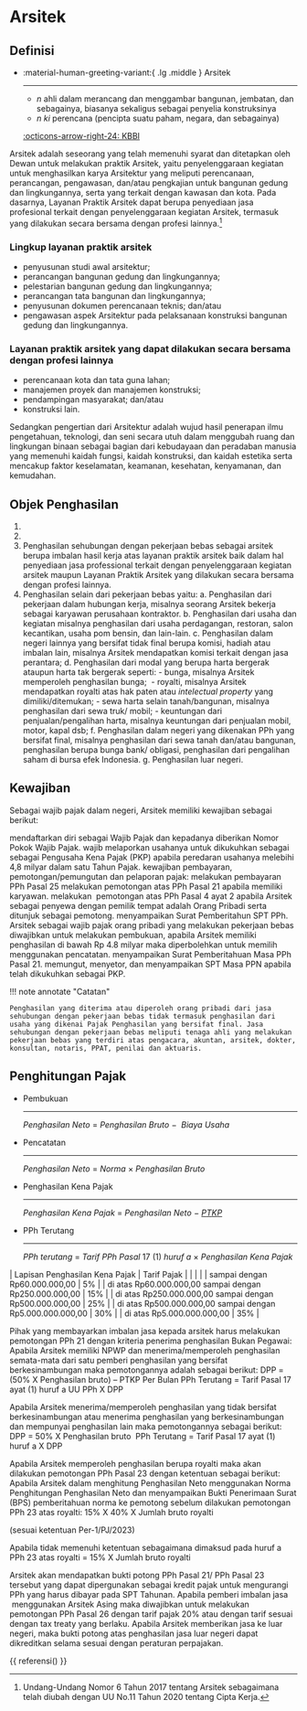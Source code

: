 # Arsitek

## Definisi

<div class="grid cards" markdown>

-   :material-human-greeting-variant:{ .lg .middle } Arsitek

    ---

    - *n* ahli dalam merancang dan menggambar bangunan, jembatan, dan sebagainya, biasanya sekaligus sebagai penyelia konstruksinya
    - *n* *ki* perencana (pencipta suatu paham, negara, dan sebagainya)

    [:octicons-arrow-right-24: KBBI](https://kbbi.kemdikbud.go.id/entri/arsitek)

</div>




Arsitek adalah seseorang yang telah memenuhi syarat dan ditetapkan oleh Dewan untuk melakukan praktik Arsitek, yaitu penyelenggaraan kegiatan untuk menghasilkan karya Arsitektur yang meliputi perencanaan, perancangan, pengawasan, dan/atau pengkajian untuk bangunan gedung dan lingkungannya, serta yang terkait dengan kawasan dan kota. Pada dasarnya, Layanan Praktik Arsitek dapat berupa penyediaan jasa profesional terkait dengan penye­lenggaraan kegiatan Arsitek, termasuk yang dilakukan secara bersama dengan profesi lainnya.[^4]

### Lingkup layanan praktik arsitek

- penyusunan studi awal arsitektur;
- perancangan bangunan gedung dan lingkungannya;
- pelestarian bangunan gedung dan lingkungannya;
- perancangan tata bangunan dan lingkungannya; 
- penyusunan dokumen perencanaan teknis; dan/atau
- pengawasan aspek Arsitektur pada pelaksanaan konstruksi bangunan gedung dan lingkungannya.

### Layanan praktik arsitek yang dapat dilakukan secara bersama dengan profesi lainnya

- perencanaan kota dan tata guna lahan;
- manajemen proyek dan manajemen konstruksi;
- pendampingan masyarakat; dan/atau
- konstruksi lain.

Sedangkan pengertian dari Arsitektur adalah wujud hasil penerapan ilmu pengetahuan, teknologi, dan seni secara utuh dalam menggubah ruang dan lingkungan binaan sebagai bagian dari kebudayaan dan peradaban manusia yang memenuhi kaidah fungsi, kaidah konstruksi, dan kaidah estetika serta mencakup faktor keselamatan, keamanan, kesehatan, kenyamanan, dan kemudahan.

## Objek Penghasilan

1. 
2. 
3. Penghasilan sehubungan dengan pekerjaan bebas sebagai arsitek berupa imbalan hasil kerja atas layanan praktik arsitek baik dalam hal penyediaan jasa professional terkait dengan penyelenggaraan kegiatan arsitek maupun Layanan Praktik Arsitek yang dilakukan secara bersama dengan profesi lainnya.
4. Penghasilan selain dari pekerjaan bebas yaitu:
     a. Penghasilan dari pekerjaan dalam hubungan kerja, misalnya seorang Arsitek bekerja sebagai karyawan perusahaan kontraktor.
     b. Penghasilan dari usaha dan kegiatan misalnya penghasilan dari usaha perdagangan, restoran, salon kecantikan, usaha pom bensin, dan lain-lain.
     c. Penghasilan dalam negeri lainnya yang bersifat tidak final berupa komisi, hadiah atau imbalan lain, misalnya Arsitek mendapatkan komisi terkait dengan jasa perantara;
     d. Penghasilan dari modal yang berupa harta bergerak ataupun harta tak bergerak seperti:
         - bunga, misalnya Arsitek memperoleh penghasilan bunga; 
         - royalti, misalnya Arsitek mendapatkan royalti atas hak paten atau _intelectual property_ yang dimiliki/ditemukan;
         - sewa harta selain tanah/bangunan, misalnya penghasilan dari sewa truk/ mobil;
         - keuntungan dari penjualan/pengalihan harta, misalnya keuntungan dari penjualan mobil, motor, kapal dsb;
     f. Penghasilan dalam negeri yang dikenakan PPh yang bersifat final, misalnya penghasilan dari sewa tanah dan/atau bangunan, penghasilan berupa bunga bank/ obligasi, penghasilan dari pengalihan saham di bursa efek Indonesia.
     g. Penghasilan luar negeri.



## Kewajiban

Sebagai wajib pajak dalam negeri, Arsitek memiliki kewajiban sebagai berikut:

mendaftarkan diri sebagai Wajib Pajak dan kepadanya diberikan Nomor Pokok Wajib Pajak.
wajib melaporkan usahanya untuk dikukuhkan sebagai sebagai Pengu­saha Kena Pajak (PKP) apabila peredaran usahanya melebihi 4,8 milyar dalam satu Tahun Pajak.
kewajiban pembayaran, pemotongan/pemungutan dan pelaporan pajak:
melakukan pembayaran PPh Pasal 25
melakukan pemotongan atas PPh Pasal 21 apabila memiliki karyawan.
melakukan  pemotongan atas PPh Pasal 4 ayat 2 apabila Arsitek sebagai penyewa den­gan pemilik tempat adalah Orang Pribadi serta ditunjuk sebagai pemotong.
menyampaikan Surat Pemberitahun SPT PPh.
Arsitek sebagai wajib pajak orang pribadi yang melakukan pekerjaan bebas diwajib­kan untuk melakukan pembukuan, apabila Arsitek memiliki penghasilan di bawah Rp 4.8 milyar maka diperbolehkan untuk memilih menggunakan pencatatan.
menyampaikan Surat Pemberitahuan Masa PPh Pasal 21.
memungut, menyetor, dan menyampaikan SPT Masa PPN apabila telah dikukuhkan sebagai PKP.

!!! note annotate "Catatan"

    Penghasilan yang diterima atau diperoleh orang pribadi dari jasa sehubungan dengan pekerjaan bebas tidak termasuk penghasilan dari usaha yang dikenai Pajak Penghasilan yang bersifat final. Jasa sehubungan dengan pekerjaan bebas meliputi tenaga ahli yang melakukan pekerjaan bebas yang terdiri atas pengacara, akuntan, arsitek, dokter, konsultan, notaris, PPAT, penilai dan aktuaris.

## Penghitungan Pajak

<div class="grid cards" markdown>

-   Pembukuan

    ---

    $Penghasilan$ $Neto$ $=$ $Penghasilan$ $Bruto$ $-$  $Biaya$ $Usaha$

-   Pencatatan

    ---

    $Penghasilan$ $Neto$ $=$ $%$ $Norma$ $×$ $Penghasilan$ $Bruto$
    
</div>

<div class="grid cards" markdown>

-   Penghasilan Kena Pajak

    ---

    $Penghasilan$ $Kena$ $Pajak$ $=$ $Penghasilan$ $Neto$ $-$ [$PTKP$](/referensi/ptkp)
    
</div>

<div class="grid cards" markdown>

-   PPh Terutang

    ---

    $PPh$ $terutang$ $=$ $Tarif$ $PPh$ $Pasal$ $17$ $(1)$ $huruf$ $a$ $×$ $Penghasilan$ $Kena$ $Pajak$
    
</div>


| Lapisan Penghasilan Kena Pajak | Tarif Pajak |
| | |
| sampai dengan Rp60.000.000,00 | 5% |
| di atas Rp60.000.000,00 sampai dengan Rp250.000.000,00 | 15% |
| di atas Rp250.000.000,00 sampai dengan Rp500.000.000,00 | 25% |
| di atas Rp500.000.000,00 sampai dengan Rp5.000.000.000,00 | 30% |
| di atas Rp5.000.000.000,00 | 35% |

Pihak yang membayarkan imbalan jasa kepada arsitek harus melakukan pemotongan PPh 21 dengan kriteria penerima penghasilan Bukan Pegawai:
Apabila Arsitek memiliki NPWP dan menerima/memperoleh penghasilan semata-mata dari satu pemberi penghasilan yang bersifat berkesinambungan maka pemotongannya adalah sebagai berikut:
DPP = (50% X Penghasilan bruto) – PTKP Per Bulan
PPh Terutang = Tarif Pasal 17 ayat (1) huruf a UU PPh X DPP

Apabila Arsitek menerima/memperoleh penghasilan yang tidak bersifat berkesinambungan atau menerima penghasilan yang berkesinambungan dan mempunyai penghasilan lain maka pemotongannya sebagai berikut:
DPP = 50% X Penghasilan bruto 
PPh Terutang = Tarif Pasal 17 ayat (1) huruf a X DPP

Apabila Arsitek memperoleh penghasilan berupa royalti maka akan dilakukan pemotongan PPh Pasal 23 dengan ketentuan sebagai berikut:
Apabila Arsitek dalam menghitung Penghasilan Neto menggunakan Norma Penghitungan Penghasilan Neto dan menyampaikan Bukti Penerimaan Surat (BPS) pemberitahuan norma ke pemotong sebelum dilakukan pemotongan
PPh 23 atas royalti: 15% X 40% X Jumlah bruto royalti

(sesuai ketentuan Per-1/PJ/2023)

Apabila tidak memenuhi ketentuan sebagaimana dimaksud pada huruf a
PPh 23 atas royalti = 15% X Jumlah bruto royalti

Arsitek akan mendapatkan bukti potong PPh Pasal 21/ PPh Pasal 23 tersebut yang dapat dipergunakan sebagai kredit pajak untuk mengurangi PPh yang harus dibayar pada SPT Tahunan.
Apabila pemberi imbalan jasa  menggunakan Arsitek Asing maka diwajibkan untuk melakukan pemotongan PPh Pasal 26 dengan tarif pajak 20% atau dengan tarif sesuai dengan tax treaty yang ber­laku.
Apabila Arsitek memberikan jasa ke luar negeri, maka bukti potong atas penghasilan jasa luar negeri dapat dikreditkan selama sesuai dengan peraturan perpajakan.

[^1]: Undang-Undang Nomor 6 Tahun 1983 tentang Ketentuan Umum Dan Tata Cara Perpajakan  sebagaimana telah beberapa kali diubah terakhir dengan Undang-Undang Nomor 6 Tahun 2023 tentang Penetapan Peraturan Pemerintah Pengganti Undang-Undang Nomor 2 Tahun 2022 tentang Cipta Kerja menjadi Undang-Undang (selanjutnya disebut UU KUP).
[^2]: Undang-Undang Nomor 7 Tahun 1983 tentang Pajak Penghasilan  sebagaimana telah beberapa kali diubah terakhir dengan Undang-Undang Nomor 6 Tahun 2023 tentang Penetapan Peraturan Pemerintah Pengganti Undang-Undang Nomor 2 Tahun 2022 tentang Cipta Kerja menjadi Undang-Undang (selanjutnya disebut UU PPh).
[^3]: Undang-Undang Nomor 8 Tahun 1983 tentang Pajak Pertambahan Nilai Barang Dan Jasa Dan Pajak Penjualan Atas Barang Mewah  sebagaimana telah beberapa kali diubah terakhir dengan Undang-Undang Nomor 6 Tahun 2023 tentang Penetapan Peraturan Pemerintah Pengganti Undang-Undang Nomor 2 Tahun 2022 tentang Cipta Kerja menjadi Undang-Undang (selanjutnya disebut UU PPN)
[^4]: Undang-Undang Nomor 6 Tahun 2017 tentang Arsitek sebagaimana telah diubah dengan UU No.11 Tahun 2020 tentang Cipta Kerja.
[^5]: Peraturan Pemerintah Republik Indonesia No­mor 55 Tahun 2022 tentang Penyesuaian Pengaturan di Bidang Pajak Penghasilan.
[^6]: Peraturan Menteri Keuangan Nomor 147/PMK.03/2017 tentang Tata Cara Pendaftaran Wajib Pajak dan Penghapusan Nomor Pokok Wajib Pajak serta Pengukuhan dan Pencabutan Pengukuhan Pengusaha Kena Pajak.
[^7]: Peraturan Menteri Keuangan Nomor 68/PMK.03/2010 Tentang Batasan Pengusaha Kecil PPN sebagaimana telah diubah dengan Peratur­an Menteri Keuangan Republik Indonesia Nomor 197/PMK.03/2017.
[^8]: Peraturan Menteri Keuangan Nomor 243/PMK.03/2014 Tentang Surat Pemberitahuan (SPT) sebagaimana telah diubah terakhir dengan Pera­turan Menteri Keuangan Republik Indonesia Nomor 18/PMK.03/2021 tentang Pelaksanaan Undang-Undang Nomor 11 Tahun 2020 tentang Cipta Kerja di Bidang Pajak Penghasilan, Pajak Pertambahan Nilai dan Pajak Penjualan atas Barang Mewah, serta Ketentuan Umum dan Tata Cara Perpajakan.
[^9]: Peraturan Menteri Keuangan Republik Indo­nesia Nomor 258/PMK.03/2008 Tentang Pemotongan Pajak Penghasilan Pasal 26 atas Peng­hasilan dari Penjualan atau Pengalihan Saham sebagaimana dimaksud dalam Pasal 18 ayat (3c) Undang-Undang Pajak Penghasilan yang Diterima atau Diperoleh Wajib Pajak Luar Negeri
[^10]: Peraturan Menteri Keuangan Nomor 252/PMK.03/2008 tentang Petunjuk Pelaksanaan Pemotongan Pajak atas Penghasilan Sehu­bungan Dengan Pekerjaan, Jasa, Dan Kegiatan Orang Pribadi
[^11]: Peraturan Dirjen Pajak Nomor PER-16/PJ/2016 Tentang Pedoman Teknis Tata Cara Pemoton­gan, Penyetoran Dan Pelaporan Pajak Penghas­ilan Pasal 21 Dan/Atau Pajak Penghasilan Pasal 26 Sehubungan Dengan Pekerjaan, Jasa, Dan Kegiatan Orang Pribadi
[^12]: Peraturan Dirjen Pajak Nomor PER-17/PJ/2015 Tentang Norma Penghitungan Penghasilan Neto
[^13]: Peraturan Dirjen Pajak Nomor Per-1/PJ/2023 tentang Pedoman Teknis Tata Cara Pemotongan, Penyetoran, dan Pelaporan Pajak Penghasilan Pasal 23 atas Penghasilan Royalti yang Diterima atau Diperoleh Wajib Pajak Orang Pribadi yang Menerapkan Penghitungan Pajak Penghasilan Menggunakan Norma Penghitungan Penghasilan Neto.

{{ referensi() }}